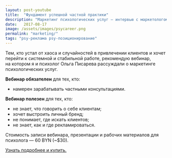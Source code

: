 ```yaml
---
layout: post-youtube
title:  "Фундамент успешной частной практики"
description: "Маркетинг психологических услуг — интервью с маркетологом Дмитрием Бартошевичем"
date:   2017-08-17			 
image: /assets/images/psycareer.png
permalink: "marketing/"
tags: "psy-реклама psy-позиционирование"
---
```



<p>Тем, кто устал от&nbsp;хаоса и&nbsp;случайностей в&nbsp;привлечении клиентов и&nbsp;хочет перейти к&nbsp;системной и&nbsp;стабильной работе, рекомендую вебинар, на&nbsp;котором я&nbsp;и&nbsp;психолог Ольга Писарева рассуждали о&nbsp;маркетинге психологических услуг. </p>
<p><strong>Вебинар обязателен</strong> для тех, кто: </p>
<ul> 
	<li> 
		намерен зарабатывать частными консультациями. 
 	</li>
 </ul>
<p><strong>Вебинар полезен</strong> для тех, кто:</p>
<ul> 
<li> 
не&nbsp;знает, что говорить о&nbsp;себе клиентам; 
 	</li>
	<li> 
		хочет выстроить личный бренд; 
 	</li>
	<li> 
		не&nbsp;понимает, где искать клиентов; 
 	</li>
	<li> 
		не&nbsp;знает, как и&nbsp;где рекламироваться. 
 	</li>
 </ul>


 <amp-youtube data-videoid="Ocx-TZ3Uj04" layout="responsive" width="560" height="315"></amp-youtube>
 
 <p>Стоимость записи вебинара, презентации и&nbsp;рабочих материалов для психолога&nbsp;— 60&nbsp;BYN (~$30). </p>
<p><a href="https://goo.gl/PFYpi1">Узнать подробнее и&nbsp;купить.</a> </p>
